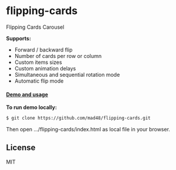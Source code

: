 # flipping-cards

Flipping Cards Carousel

**Supports:**

- Forward / backward flip
- Number of cards per row or column
- Custom items sizes
- Custom animation delays
- Simultaneous and  sequential rotation mode
- Automatic flip mode



#### [Demo and usage]


**To run demo locally:**


```sh
$ git clone https://github.com/mad48/flipping-cards.git
```


Then open .../flipping-cards/index.html as local file in your browser.

License
----

MIT

[//]: #

[Demo and usage]: <https://mad48.github.io/flipping-cards/demo/index.html>

